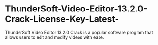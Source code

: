 # ThunderSoft-Video-Editor-13.2.0-Crack-License-Key-Latest-
ThunderSoft Video Editor 13.2.0 Crack is a popular software program that allows users to edit and modify videos with ease.
